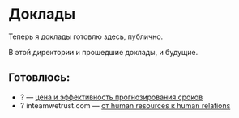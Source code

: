 # Доклады

Теперь я доклады готовлю здесь, публично.

В этой директории и прошедшие доклады, и будущие.

## Готовлюсь:

- ? — [цена и эффективность прогнозирования сроков](estimation_and_tracking.md)
- ? inteamwetrust.com — [от human resources к human relations](HR.md)

